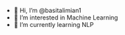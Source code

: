 - 👋 Hi, I’m @basitalimian1
- 👀 I’m interested in Machine Learning
- 🌱 I’m currently learning NLP

<!---
basitalimian1/basitalimian1 is a ✨ special ✨ repository because its `README.md` (this file) appears on your GitHub profile.
You can click the Preview link to take a look at your changes.
--->
